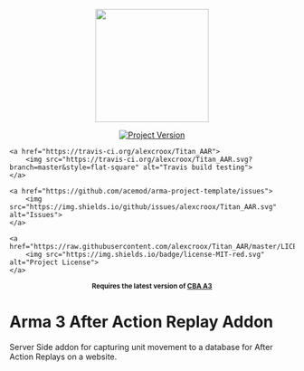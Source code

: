 <p align="center">
    <img src="https://cl.ly/goZ4/d" height="200">
</p>

<p align="center">
    <a href="https://github.com/alexcroox/Titan_AAR/releases/latest">
        <img src="https://img.shields.io/badge/Version-0.0.1-blue.svg" alt="Project Version">
    </a>    

    <a href="https://travis-ci.org/alexcroox/Titan_AAR">    
        <img src="https://travis-ci.org/alexcroox/Titan_AAR.svg?branch=master&style=flat-square" alt="Travis build testing">
    </a>

    <a href="https://github.com/acemod/arma-project-template/issues">
        <img src="https://img.shields.io/github/issues/alexcroox/Titan_AAR.svg" alt="Issues">
    </a>

    <a href="https://raw.githubusercontent.com/alexcroox/Titan_AAR/master/LICENSE">
        <img src="https://img.shields.io/badge/license-MIT-red.svg" alt="Project License">
    </a>
</p>

<p align="center">
    <sup><strong>Requires the latest version of <a href="https://github.com/CBATeam/CBA_A3/releases">CBA A3</a><br/></strong></sup>
</p>

# Arma 3 After Action Replay Addon

Server Side addon for capturing unit movement to a database for After Action Replays on a website. 